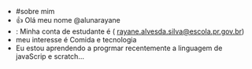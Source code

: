 - #sobre mim
- :+1: Olá meu nome @alunarayane
- : Minha conta de estudante é ( rayane.alvesda.silva@escola.pr.gov.br)
-  meu interesse é Comida e tecnologia 
-  Eu estou aprendendo a progrmar recentemente a linguagem de javaScrip e scratch...
